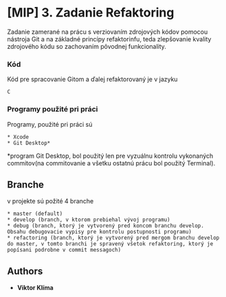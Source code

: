 # [MIP] 3. Zadanie Refaktoring

Zadanie zamerané na prácu s verziovaním zdrojových kódov pomocou nástroja Git a na základné princípy refaktorinfu, teda zlepšovanie kvality zdrojového kódu so zachovaním pôvodnej funkcionality.


### Kód

Kód pre spracovanie Gitom a ďalej refaktorovaný je v jazyku

```
C
```

### Programy použité pri práci

Programy, použité pri práci sú

```
* Xcode
* Git Desktop*
```
*program Git Desktop, bol použitý len pre vyzuálnu kontrolu vykonaných commitov(na commitovanie a všetku ostatnú prácu bol použitý Terminal).


## Branche

v projekte sú požité 4 branche

```
* master (default)
* develop (branch, v ktorom prebiehal vývoj programu)
* debug (branch, ktorý je vytvorený pred koncom branchu develop. Obsahu debugovacie vypisy pre kontrolu postupnosti programu)
* refactoring (branch, ktorý je vytvorený pred mergom branchu develop do master, v tomto branchi je spravený všetok refaktoring, ktorý je popísani podrobne v commit messagoch)
```

## Authors

* **Viktor Klíma**
